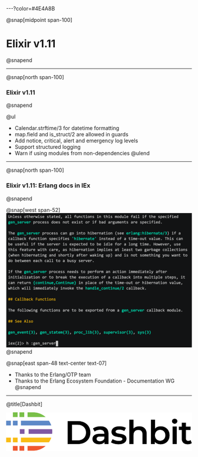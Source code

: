 ---?color=#4E4A8B

@snap[midpoint span-100]
# Elixir v1.11
@snapend

---

@snap[north span-100]
### Elixir v1.11
@snapend

@ul
- Calendar.strftime/3 for datetime formatting
- map.field and is_struct/2 are allowed in guards
- Add notice, critical, alert and emergency log levels
- Support structured logging
- Warn if using modules from non-dependencies
@ulend

---

@snap[north span-100]
### Elixir v1.11: Erlang docs in IEx
@snapend

@snap[west span-52]
![](assets/img/erlang-docs.png)
@snapend

@snap[east span-48 text-center text-07]
- Thanks to the Erlang/OTP team
- Thanks to the Erlang Ecosystem Foundation - Documentation WG
@snapend

---
@title[Dashbit]

![DASHBIT LOGO](assets/img/dashbit-brand.png)

